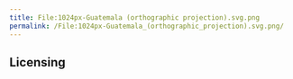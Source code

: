 ```yaml
---
title: File:1024px-Guatemala (orthographic projection).svg.png
permalink: /File:1024px-Guatemala_(orthographic_projection).svg.png/
---
```


## Licensing